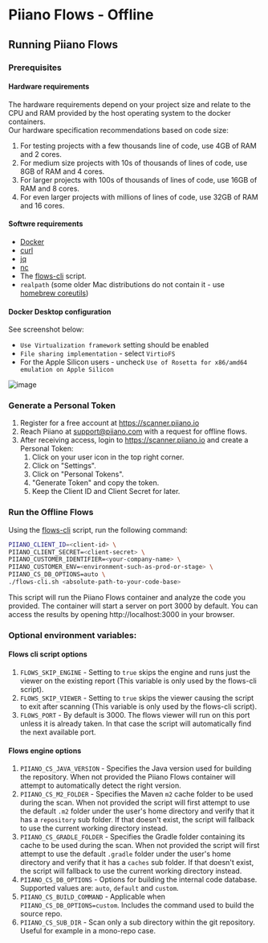 # Piiano Flows - Offline

## Running Piiano Flows

### Prerequisites

#### Hardware requirements

The hardware requirements depend on your project size and relate to the CPU and RAM provided by the host operating system to the docker containers.  
Our hardware specification recommendations based on code size:

1. For testing projects with a few thousands line of code, use 4GB of RAM and 2 cores.
2. For medium size projects with 10s of thousands of lines of code, use 8GB of RAM and 4 cores.
3. For larger projects with 100s of thousands of lines of code, use 16GB of RAM and 8 cores.
4. For even larger projects with millions of lines of code, use 32GB of RAM and 16 cores.

#### Softwre requirements

- [Docker](https://docs.docker.com/get-docker/)
- [curl](https://curl.se/)
- [jq](https://jqlang.github.io/jq/download/)
- [nc](https://formulae.brew.sh/formula/netcat)
- The [flows-cli](./flows-cli.sh) script.
- `realpath` (some older Mac distributions do not contain it - use [homebrew coreutils](https://formulae.brew.sh/formula/coreutils))

#### Docker Desktop configuration
See screenshot below:
-  `Use Virtualization framework` setting should be enabled
-  `File sharing implementation` - select `VirtioFS` 
-  For the Apple Silicon users - uncheck  `Use of Rosetta for x86/amd64 emulation on Apple Silicon`

![image](https://github.com/piiano/flows/assets/1155567/91bc27e9-7104-4a9b-b3dc-1b00cc12cf15)


### Generate a Personal Token

1. Register for a free account at https://scanner.piiano.io
2. Reach Piiano at support@piiano.com with a request for offline flows.
3. After receiving access, login to https://scanner.piiano.io and create a Personal Token:
   1. Click on your user icon in the top right corner.
   2. Click on "Settings".
   3. Click on "Personal Tokens".
   4. "Generate Token" and copy the token.
   5. Keep the Client ID and Client Secret for later.

### Run the Offline Flows

Using the [flows-cli](./flows-cli.sh) script, run the following command:

```bash
PIIANO_CLIENT_ID=<client-id> \
PIIANO_CLIENT_SECRET=<client-secret> \
PIIANO_CUSTOMER_IDENTIFIER=<your-company-name> \
PIIANO_CUSTOMER_ENV=<environment-such-as-prod-or-stage> \
PIIANO_CS_DB_OPTIONS=auto \
./flows-cli.sh <absolute-path-to-your-code-base>
```

This script will run the Piiano Flows container and analyze the code you provided. The container will start a server on port 3000 by default. You can access the results by opening http://localhost:3000 in your browser.

### Optional environment variables:

#### Flows cli script options
1. `FLOWS_SKIP_ENGINE` - Setting to `true` skips the engine and runs just the viewer on the existing report (This variable is only used by the flows-cli script).
2. `FLOWS_SKIP_VIEWER` - Setting to `true` skips the viewer causing the script to exit after scanning (This variable is only used by the flows-cli script).
3. `FLOWS_PORT` - By default is 3000. The flows viewer will run on this port unless it is already taken. In that case the script will automatically find the next available port.

#### Flows engine options
1. `PIIANO_CS_JAVA_VERSION` - Specifies the Java version used for building the repository. When not provided the Piiano Flows container will attempt to automatically detect the right version.  
2. `PIIANO_CS_M2_FOLDER` - Specifies the Maven `m2` cache folder to be used during the scan. When not provided the script will first attempt to use the default `.m2` folder under the user's home directory and verify that it has a `repository` sub folder. If that doesn't exist, the script will fallback to use the current working directory instead.
3. `PIIANO_CS_GRADLE_FOLDER` - Specifies the Gradle folder containing its cache to be used during the scan. When not provided the script will first attempt to use the default `.gradle` folder under the user's home directory and verify that it has a `caches` sub folder. If that doesn't exist, the script will fallback to use the current working directory instead.
4. `PIIANO_CS_DB_OPTIONS` - Options for building the internal code database. Supported values are: `auto`, `default` and `custom`. 
5. `PIIANO_CS_BUILD_COMMAND` - Applicable when `PIIANO_CS_DB_OPTIONS=custom`. Includes the command used to build the source repo.
6. `PIIANO_CS_SUB_DIR` - Scan only a sub directory within the git repository. Useful for example in a mono-repo case.


